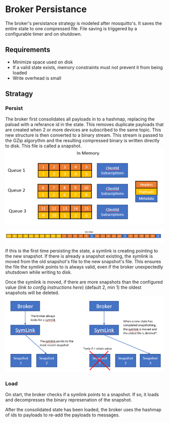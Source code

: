 # Broker Persistance
The broker's persistance strategy is modeled after mosquitto's. It saves the entire state to one compressed file. File saving is triggered by a configurable timer and on shutdown.

## Requirements
* Minimize space used on disk
* If a valid state exists, memory constraints must not prevent it from being loaded
* Write overhead is small

## Stratagy
### Persist
The broker first consolidates all payloads in to a hashmap, replacing the paload with a referance id in the state. This removes duplicate payloads that are created when 2 or more devices are subscribed to the same topic. This new structure is then converted to a binary stream. This stream is passed to the GZip algorythm and the resulting compressed binary is written directly to disk. This file is called a snapshot.
![InMemory](./images/InMemoryPersistance.png)

![OnDisk](./images/OnDiskPersistance.png)

If this is the first time persisting the state, a symlink is creating pointing to the new snapshot. If there is already a snapshot existing, the symlink is moved from the old snapshot's file to the new snapshot's file. This ensures the file the symlink points to is always valid, even if the broker unexpectedly shutsdown while writing to disk.

Once the symlink is moved, if there are more snapshots than the configured value (*link to config instructions here*) (default 2, min 1) the oldest snapshots will be deleted.
![Symlink](./images/PersistanceSymlink.png) 

### Load
On start, the broker checks if a symlink points to a snapshot. If so, it loads and decompresses the binary represenation of the snapshot. 

After the consolidated state has been loaded, the broker uses the hashmap of ids to payloads to re-add the payloads to messages.